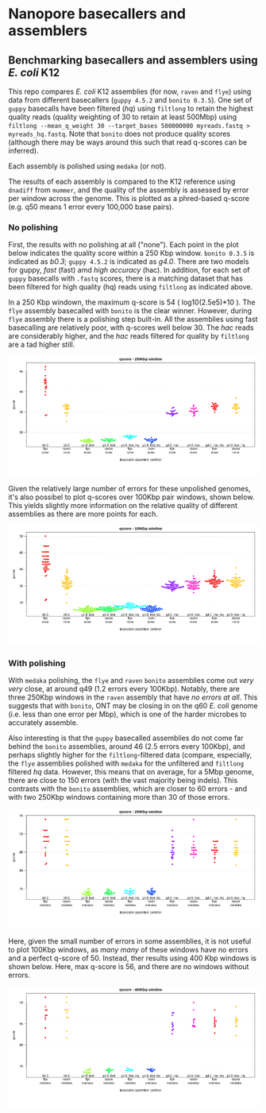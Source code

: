 # Nanopore basecallers and assemblers
## Benchmarking basecallers and assemblers using *E. coli* K12

This repo compares *E. coli* K12 assemblies (for now, `raven` and `flye`) 
using data from different basecallers (`guppy 4.5.2` and `bonito 0.3.5`). One set of `guppy` 
basecalls have been filtered (*hq*) using `filtlong` to retain the highest quality 
reads (quality weighting of 30 to retain at least 500Mbp) using 
`filtlong --mean_q_weight 30 --target_bases 500000000 myreads.fastq > myreads_hq.fastq`.
Note that `bonito` does not produce quality scores (although there may be 
ways around this such that read q-scores can be inferred).

Each assembly is polished using `medaka` (or not).

The results of each assembly is compared to the K12 reference using `dnadiff` from `mummer`, 
and the quality of the assembly is assessed by
error per window across the genome. This is plotted as a phred-based q-score 
(e.g. q50 means 1 error every 100,000 base pairs).

### No polishing
First, the results with no polishing at all ("none"). Each point in the plot 
below indicates the quality score within a 250 Kbp window. `bonito 0.3.5` is 
indicated as *b0.3*; `guppy 4.5.2` is indicated as *g4.0*. There are two 
models for guppy, *fast* (fast) amd *high accuracy* (hac). In addition, for 
each set of `guppy` basecalls with `.fastq` scores, there is a matching dataset
that has been filtered for high quality (hq) reads using `filtlong` as indicated above.

In a 250 Kbp windown, the maximum q-score is 54 ( log10(2.5e5)\*10 ). 
The `flye` assembly basecalled with `bonito` is 
the clear winner. However, during `flye` assembly there is a polishing step built-in.
All the assemblies using fast basecalling are relatively poor, with q-scores well below 30. The *hac* reads 
are considerably higher, and the *hac* reads filtered for quality by `filtlong` are a tad higher still.

![beeswarm_K12](figures/quals_beeswarm_none_250Kbp.png)

Given the relatively large number of errors for these unpolished genomes, it's also possibel to plot
q-scores over 100Kbp pair windows, shown below. This yields slightly more information on the relative 
quality of different assemblies as there are more points for each.

![beeswarm_K12](figures/quals_beeswarm_none_100Kbp.png)

### With polishing
With `medaka` polishing, the `flye` and `raven` `bonito` assemblies come 
out *very very* close, at around q49 (1.2 errors every 100Kbp). Notably, there are three 250Kbp windows in 
the `raven` assembly that have *no errors at all*. This suggests that with 
`bonito`, ONT may be closing in on the q60 *E. coli* genome (i.e. 
less than one error per Mbp), which is one of the harder microbes to accurately assemble. 

Also interesting is that the `guppy` basecalled assemblies do not 
come far behind the `bonito` assemblies, around 46 (2.5 errors every 100Kbp),
and perhaps slightly higher for the `filtlong`-filtered data (compare, 
especially, the `flye` assemblies polished with `medaka` for the 
unfiltered and `filtlong` filtered 
*hq* data. However, this 
means that on average, for a 5Mbp genome, there are close to 150 
errors (with the vast majority being indels). 
This contrasts with the `bonito` assemblies, which are closer to 
60 errors - and with two 250Kbp windows containing more than 30 of those errors.

![beeswarm_K12](figures/quals_beeswarm_medaka_250Kbp.png)

Here, given the small number of errors in some assemblies, it is 
not useful to plot 100Kbp windows, as *many many* of these windows 
have no errors and a perfect q-score of 50. Instead, ther results 
using 400 Kbp windows is shown below. Here, max q-score is 56, and 
there are no windows without errors.

![beeswarm_K12](figures/quals_beeswarm_medaka_400Kbp.png)
